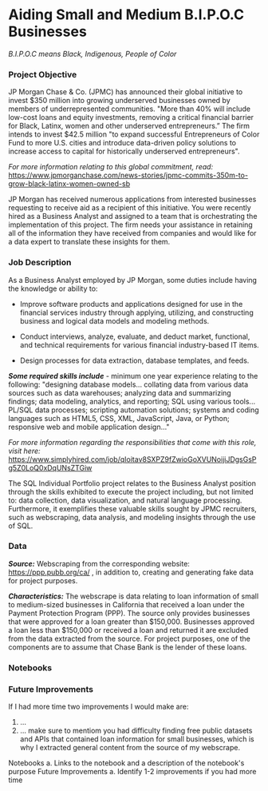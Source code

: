 # Aiding Small and Medium B.I.P.O.C Businesses
*B.I.P.O.C means Black, Indigenous, People of Color*

### Project Objective
JP Morgan Chase & Co. (JPMC) has announced their global initiative to invest $350 million into growing underserved businesses owned by members of underrepresented communities. "More than 40% will include low-cost loans and equity investments, removing a critical financial barrier for Black, Latinx, women and other underserved entrepreneurs.” The firm intends to invest $42.5 million "to expand successful Entrepreneurs of Color Fund to more U.S. cities and introduce data-driven policy solutions to increase access to capital for historically underserved entrepreneurs".

*For more information relating to this global commitment, read:*
https://www.jpmorganchase.com/news-stories/jpmc-commits-350m-to-grow-black-latinx-women-owned-sb

JP Morgan has received numerous applications from interested businesses requesting to receive aid as a recipient of this initiative. You were recently hired as a Business Analyst and assigned to a team that is orchestrating the implementation of this project. The firm needs your assistance in retaining all of the information they have received from companies and would like for a data expert to translate these insights for them.


### Job Description
As a Business Analyst employed by JP Morgan, some duties include having the knowledge or ability to:

- Improve software products and applications designed for use in the financial services industry through applying, utilizing, and constructing business and logical data models and modeling methods. 

- Conduct interviews, analyze, evaluate, and deduct market, functional, and technical requirements for various financial industry-based IT items.

- Design processes for data extraction, database templates, and feeds.

__*Some required skills include*__ - 
minimum one year experience relating to the following: "designing database models... collating data from various data sources such as data warehouses; analyzing data and summarizing findings; data modeling, analytics, and reporting; SQL using various tools... PL/SQL data processes; scripting automation solutions; systems and coding languages such as HTML5, CSS, XML, JavaScript, Java, or Python; responsive web and mobile application design..."

*For more information regarding the responsibilities that come with this role, visit here:* https://www.simplyhired.com/job/qIoitav8SXPZ9fZwioGoXVUNoijiJDgsGsPg5Z0LoQ0xDqUNsZTGiw

The SQL Individual Portfolio project relates to the Business Analyst position through the skills exhibited to execute the project including, but not limited to: data collection, data visualization, and natural language processing. Furthermore, it exemplifies these valuable skills sought by JPMC recruiters, such as webscraping, data analysis, and modeling insights through the use of SQL.


### Data
__*Source:*__ Webscraping from the corresponding website: https://ppp.pubb.org/ca/ , in addition to, creating and generating fake data for project purposes.

__*Characteristics:*__ The webscrape is data relating to loan information of small to medium-sized businesses in California that received a loan under the Payment Protection Program (PPP). The source only provides businesses that were approved for a loan greater than $150,000. Businesses approved a loan less than $150,000 or received a loan and returned it are excluded from the data extracted from the source. For project purposes, one of the components are to assume that Chase Bank is the lender of these loans.
### Notebooks

### Future Improvements
If I had more time two improvements I would make are:
1) ...
2) ...
make sure to mentiom you had difficulty finding free public datasets and APIs that contained loan information for small businesses, which is why I extracted general content from the source of my webscrape.


Notebooks
  a. Links to the notebook and a description of the notebook's purpose
Future Improvements
  a. Identify 1-2 improvements if you had more time
